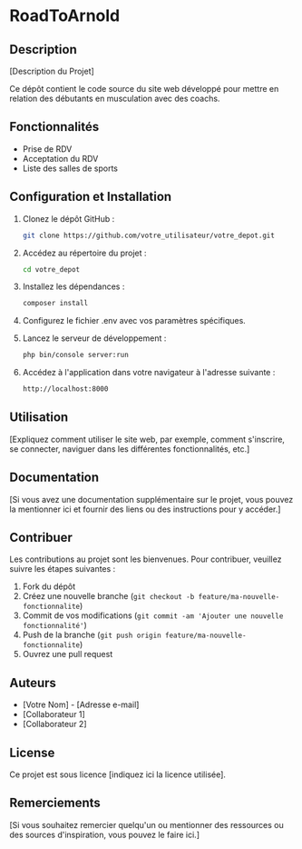 # RoadToArnold

## Description

[Description du Projet]

Ce dépôt contient le code source du site web développé pour mettre en relation des débutants en musculation avec des coachs.

## Fonctionnalités

- Prise de RDV
- Acceptation du RDV
- Liste des salles de sports

## Configuration et Installation

1. Clonez le dépôt GitHub :

   ```bash
   git clone https://github.com/votre_utilisateur/votre_depot.git
   
2. Accédez au répertoire du projet :

   ```bash
   cd votre_depot
   
3. Installez les dépendances :
   ```bash
   composer install

4. Configurez le fichier .env avec vos paramètres spécifiques.

5. Lancez le serveur de développement :
   ```bash
   php bin/console server:run
   
6. Accédez à l'application dans votre navigateur à l'adresse suivante :
   ```bash
   http://localhost:8000

## Utilisation

[Expliquez comment utiliser le site web, par exemple, comment s'inscrire, se connecter, naviguer dans les différentes fonctionnalités, etc.]

## Documentation

[Si vous avez une documentation supplémentaire sur le projet, vous pouvez la mentionner ici et fournir des liens ou des instructions pour y accéder.]

## Contribuer

Les contributions au projet sont les bienvenues. Pour contribuer, veuillez suivre les étapes suivantes :

1. Fork du dépôt
2. Créez une nouvelle branche (`git checkout -b feature/ma-nouvelle-fonctionnalite`)
3. Commit de vos modifications (`git commit -am 'Ajouter une nouvelle fonctionnalité'`)
4. Push de la branche (`git push origin feature/ma-nouvelle-fonctionnalite`)
5. Ouvrez une pull request

## Auteurs

- [Votre Nom] - [Adresse e-mail]
- [Collaborateur 1]
- [Collaborateur 2]

## License

Ce projet est sous licence [indiquez ici la licence utilisée].

## Remerciements

[Si vous souhaitez remercier quelqu'un ou mentionner des ressources ou des sources d'inspiration, vous pouvez le faire ici.]

